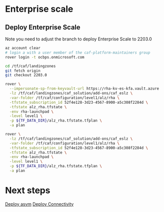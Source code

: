 # Enterprise scale

## Deploy Enterprise Scale

Note you need to adjust the branch to deploy Enterprise Scale to 2203.0

```bash
az account clear
# login a with a user member of the caf-platform-maintainers group
rover login -t ocbps.onmicrosoft.com

cd /tf/caf/landingzones
git fetch origin
git checkout 2203.0

rover \
  --impersonate-sp-from-keyvault-url https://rha-kv-es-kfa.vault.azure.net/ \
  -lz /tf/caf/landingzones/caf_solution/add-ons/caf_eslz \
  -var-folder /tf/caf/configuration/level1/alz/rha \
  -tfstate_subscription_id 52f4e128-3d23-4567-8900-a5c308f2284d \
  -tfstate alz_rha.tfstate \
  -env rha-launchpad \
  -level level1 \
  -p ${TF_DATA_DIR}/alz_rha.tfstate.tfplan \
  -a plan

rover \
  -lz /tf/caf/landingzones/caf_solution/add-ons/caf_eslz \
  -var-folder /tf/caf/configuration/level1/alz/rha \
  -tfstate_subscription_id 52f4e128-3d23-4567-8900-a5c308f2284d \
  -tfstate alz_rha.tfstate \
  -env rha-launchpad \
  -level level1 \
  -p ${TF_DATA_DIR}/alz_rha.tfstate.tfplan \
  -a plan

```

# Next steps

[Deploy asvm](../../level2/asvm/readme.md)
[Deploy Connectivity](../../level2/connectivity/virtual_wans/readme.md)
